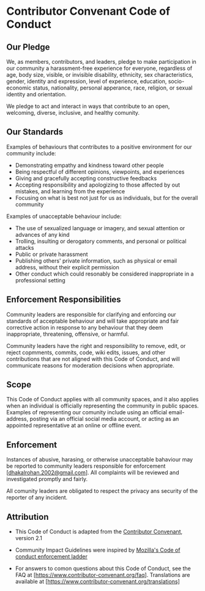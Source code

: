 # Contributor Convenant Code of Conduct

## Our Pledge
We, as members, contributors, and leaders, pledge to make participation in our community a harassment-free experience for everyone, regardless of age, body size, visible, or invisible disability, ethnicity, sex characteristics, gender, identity and expression, level of experience, education, socio-economic status, nationality, personal apperance, race, religion, or sexual identity and orientation.

We pledge to act and interact in ways that contribute to an open, welcoming, diverse, inclusive, and healthy comunity.

## Our Standards
Examples of behaviours that contributes to a positive environment for our community include:
* Demonstrating empathy and kindness toward other people
* Being respectful of different opinions, viewpoints, and experiences
* Giving and gracefully accepting constructive feedbacks
* Accepting responsibility and apologizing to those affected by out mistakes, and learning from the experience
* Focusing on what is best not just for us as individuals, but for the overall community

Examples of unacceptable behaviour include:
* The use of sexualized language or imagery, and sexual attention or advances of any kind
* Trolling, insulting or derogatory comments, and personal or political attacks
* Public or private harassment
* Publishing others' private information, such as physical or email address, without their explicit permission
* Other conduct which could resonably be considered inappropriate in a professional setting

## Enforcement Responsibilities
Community leaders are responsible for clarifying and enforcing our standards of acceptable behaviour and will take appropriate and fair corrective action in response to any behaviour that they deem inappropriate, threatening, offensive, or harmful.

Community leaders have the right and responsibility to remove, edit, or reject copmments, commits, code, wiki edits, issues, and other contributions that are not aligned with this Code of Conduct, and will communicate reasons for moderation decisions when appropriate.

## Scope
This Code of Conduct applies with all community spaces, and it also applies when an individual is officially representing the community in public spaces. Examples of representing our comunity include using an official email-address, posting via an official social media account, or acting as an appointed representative at an online or offline event.

## Enforcement
Instances of abusive, harasing, or otherwise unacceptable bahaviour may be reported to community leaders responsible for enforcement [dhakalrohan.2002@gmail.com]. All complaints will be reviewed and investigated promptly and fairly.

All comunity leaders are obligated to respect the privacy ans security of the reporter of any incident.

## Attribution
* This Code of Conduct is adapted from the [Contributor Convenant](https://www.contributor-covenant.org/), version 2.1

* Community Impact Guidelines were inspired by [Mozilla's Code of conduct enforcement ladder](https://github.com/mozilla/inclusion)

* For answers to comon questions about this Code of Conduct, see the FAQ at [https://www.contributor-convenant.org/faq]. Translations are available at [https://www.contributor-convenant.org/translations]
